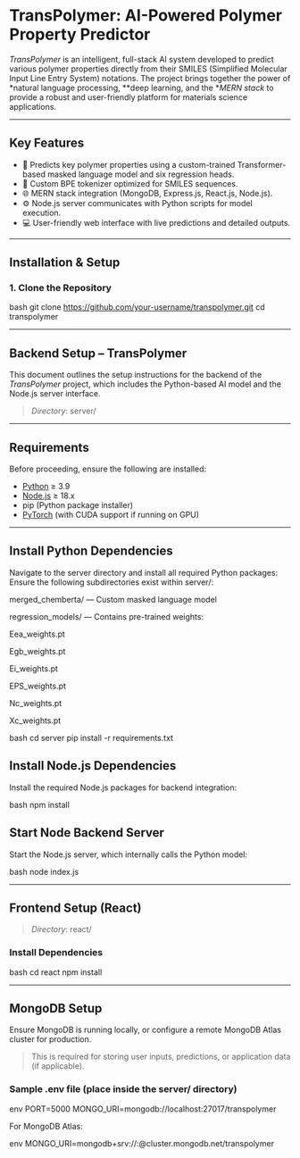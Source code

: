#  TransPolymer: AI-Powered Polymer Property Predictor

*TransPolymer* is an intelligent, full-stack AI system developed to predict various polymer properties directly from their SMILES (Simplified Molecular Input Line Entry System) notations. The project brings together the power of *natural language processing, **deep learning, and the **MERN stack* to provide a robust and user-friendly platform for materials science applications.

---

##  Key Features

- 🔬 Predicts key polymer properties using a custom-trained Transformer-based masked language model and six regression heads.
- 🧠 Custom BPE tokenizer optimized for SMILES sequences.
- 🌐 MERN stack integration (MongoDB, Express.js, React.js, Node.js).
- ⚙ Node.js server communicates with Python scripts for model execution.
- 💻 User-friendly web interface with live predictions and detailed outputs.
---

##  Installation & Setup

### 1. Clone the Repository
bash
git clone https://github.com/your-username/transpolymer.git
cd transpolymer

---
## Backend Setup – TransPolymer

This document outlines the setup instructions for the backend of the *TransPolymer* project, which includes the Python-based AI model and the Node.js server interface.

> *Directory*: server/

---

##  Requirements

Before proceeding, ensure the following are installed:

- [Python](https://www.python.org/downloads/) ≥ 3.9  
- [Node.js](https://nodejs.org/) ≥ 18.x  
- pip (Python package installer)  
- [PyTorch](https://pytorch.org/) (with CUDA support if running on GPU)

---

##  Install Python Dependencies

Navigate to the server directory and install all required Python packages:
Ensure the following subdirectories exist within server/:

merged_chemberta/ — Custom masked language model

regression_models/ — Contains pre-trained weights:

Eea_weights.pt

Egb_weights.pt

Ei_weights.pt

EPS_weights.pt

Nc_weights.pt

Xc_weights.pt


bash
cd server
pip install -r requirements.txt

##  Install Node.js Dependencies

Install the required Node.js packages for backend integration:

bash
npm install


##  Start Node Backend Server

Start the Node.js server, which internally calls the Python model:

bash
node index.js


---

##  Frontend Setup (React)

> *Directory*: react/

###  Install Dependencies

bash
cd react
npm install


---
##  MongoDB Setup

Ensure MongoDB is running locally, or configure a remote MongoDB Atlas cluster for production.

> This is required for storing user inputs, predictions, or application data (if applicable).

###  Sample .env file (place inside the server/ directory)

env
PORT=5000
MONGO_URI=mongodb://localhost:27017/transpolymer


For MongoDB Atlas:

env
MONGO_URI=mongodb+srv://<username>:<password>@cluster.mongodb.net/transpolymer
